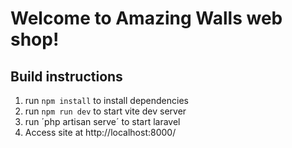 # Welcome to Amazing Walls web shop!

## Build instructions
1. run `npm install` to install dependencies 
2. run `npm run dev` to start vite dev server
3. run ´php artisan serve´ to start laravel 
4. Access site at http://localhost:8000/
